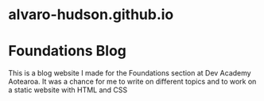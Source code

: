 # alvaro-hudson.github.io

# Foundations Blog

This is a blog website I made for the Foundations section at Dev Academy Aotearoa. It was a chance for me to write on different topics and to work on a static website with HTML and CSS
